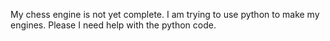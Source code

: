 My chess engine is not yet complete. I am trying to use python to make my engines. Please I need help with the python code.
